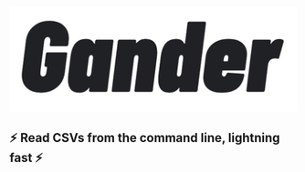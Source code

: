 ![Gander](/gander-logo.png?raw=true "Optional Title")
## :zap: Read CSVs from the command line, lightning fast :zap:
